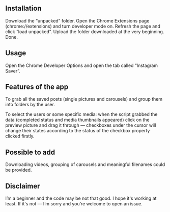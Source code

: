 ## Installation

Download the “unpacked” folder. Open the Chrome Extensions page (chrome://extensions) and turn developer mode on. Refresh the page and click “load unpacked”. Upload the folder downloaded at the very beginning. Done.

## Usage

Open the Chrome Developer Options and open the tab called “Instagram Saver”.

## Features of the app

To grab all the saved posts (single pictures and carousels) and group them into folders by the user.

To select the users or some specific media: when the script grabbed the data (completed status and media thumbnails appeared) click on the preview picture and drag it through — checkboxes under the cursor will change their states according to the status of the checkbox property clicked firstly.

## Possible to add

Downloading videos, grouping of carousels and meaningful filenames could be provided.

## Disclaimer

I’m a beginner and the code may be not that good. I hope it's working at least. If it's not — I’m sorry and you’re welcome to open an issue.
